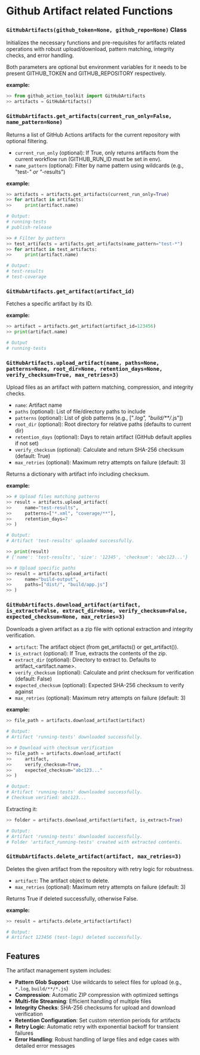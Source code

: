 Github Artifact related Functions
================

### **`GitHubArtifacts(github_token=None, github_repo=None)` Class**

Initializes the necessary functions and pre-requisites for artifacts related operations with robust upload/download, pattern matching, integrity checks, and error handling.

Both parameters are optional but environment variables for it needs to be present GITHUB_TOKEN and GITHUB_REPOSITORY respectively.

**example:**

```python
>> from github_action_toolkit import GitHubArtifacts
>> artifacts = GitHubArtifacts()
```

### **`GitHubArtifacts.get_artifacts(current_run_only=False, name_pattern=None)`**

Returns a list of GitHub Actions artifacts for the current repository with optional filtering.

* `current_run_only` (optional): If True, only returns artifacts from the current workflow run (GITHUB_RUN_ID must be set in env).
* `name_pattern` (optional): Filter by name pattern using wildcards (e.g., "test-*" or "*-results")

**example:**

```python
>> artifacts = artifacts.get_artifacts(current_run_only=True)
>> for artifact in artifacts:
>>     print(artifact.name)

# Output:
# running-tests
# publish-release

>> # Filter by pattern
>> test_artifacts = artifacts.get_artifacts(name_pattern="test-*")
>> for artifact in test_artifacts:
>>     print(artifact.name)

# Output:
# test-results
# test-coverage
```

### **`GitHubArtifacts.get_artifact(artifact_id)`**

Fetches a specific artifact by its ID.

**example:**

```python
>> artifact = artifacts.get_artifact(artifact_id=123456)
>> print(artifact.name)

# Output
# running-tests
```

### **`GitHubArtifacts.upload_artifact(name, paths=None, patterns=None, root_dir=None, retention_days=None, verify_checksum=True, max_retries=3)`**

Upload files as an artifact with pattern matching, compression, and integrity checks.

* `name`: Artifact name
* `paths` (optional): List of file/directory paths to include
* `patterns` (optional): List of glob patterns (e.g., ["*.log", "build/**/*.js"])
* `root_dir` (optional): Root directory for relative paths (defaults to current dir)
* `retention_days` (optional): Days to retain artifact (GitHub default applies if not set)
* `verify_checksum` (optional): Calculate and return SHA-256 checksum (default: True)
* `max_retries` (optional): Maximum retry attempts on failure (default: 3)

Returns a dictionary with artifact info including checksum.

**example:**

```python
>> # Upload files matching patterns
>> result = artifacts.upload_artifact(
>>     name="test-results",
>>     patterns=["*.xml", "coverage/**"],
>>     retention_days=7
>> )

# Output:
# Artifact 'test-results' uploaded successfully.

>> print(result)
# {'name': 'test-results', 'size': '12345', 'checksum': 'abc123...'}

>> # Upload specific paths
>> result = artifacts.upload_artifact(
>>     name="build-output",
>>     paths=["dist/", "build/app.js"]
>> )
```

### **`GitHubArtifacts.download_artifact(artifact, is_extract=False, extract_dir=None, verify_checksum=False, expected_checksum=None, max_retries=3)`**

Downloads a given artifact as a zip file with optional extraction and integrity verification.

* `artifact`: The artifact object (from get_artifacts() or get_artifact()).
* `is_extract` (optional): If True, extracts the contents of the zip.
* `extract_dir` (optional): Directory to extract to. Defaults to artifact_<artifact.name>.
* `verify_checksum` (optional): Calculate and print checksum for verification (default: False)
* `expected_checksum` (optional): Expected SHA-256 checksum to verify against
* `max_retries` (optional): Maximum retry attempts on failure (default: 3)

**example:**

```python
>> file_path = artifacts.download_artifact(artifact)

# Output:
# Artifact 'running-tests' downloaded successfully.

>> # Download with checksum verification
>> file_path = artifacts.download_artifact(
>>     artifact,
>>     verify_checksum=True,
>>     expected_checksum="abc123..."
>> )

# Output:
# Artifact 'running-tests' downloaded successfully.
# Checksum verified: abc123...
```

Extracting it:

```python
>> folder = artifacts.download_artifact(artifact, is_extract=True)

# Output:
# Artifact 'running-tests' downloaded successfully.
# Folder 'artifact_running-tests' created with extracted contents.
```

### **`GitHubArtifacts.delete_artifact(artifact, max_retries=3)`**

Deletes the given artifact from the repository with retry logic for robustness.

* `artifact`: The artifact object to delete.
* `max_retries` (optional): Maximum retry attempts on failure (default: 3)

Returns True if deleted successfully, otherwise False.

**example:**

```python
>> result = artifacts.delete_artifact(artifact)

# Output:
# Artifact 123456 (test-logs) deleted successfully.
```

## Features

The artifact management system includes:

* **Pattern Glob Support**: Use wildcards to select files for upload (e.g., `*.log`, `build/**/*.js`)
* **Compression**: Automatic ZIP compression with optimized settings
* **Multi-file Streaming**: Efficient handling of multiple files
* **Integrity Checks**: SHA-256 checksums for upload and download verification
* **Retention Configuration**: Set custom retention periods for artifacts
* **Retry Logic**: Automatic retry with exponential backoff for transient failures
* **Error Handling**: Robust handling of large files and edge cases with detailed error messages
